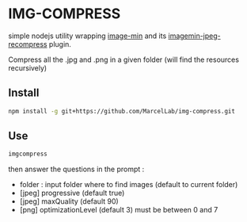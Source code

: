 IMG-COMPRESS
============

simple nodejs utility wrapping [image-min](https://www.npmjs.org/package/image-min) and its [imagemin-jpeg-recompress](https://www.npmjs.org/package/imagemin-jpeg-recompress) plugin.

Compress all the .jpg and .png in a given folder (will find the resources recursively)

Install
-------

```bash
npm install -g git+https://github.com/MarcelLab/img-compress.git
```

Use
---

```bash
imgcompress
```

then answer the questions in the prompt :

-   folder : input folder where to find images (default to current folder)
-   [jpeg] progressive (default true)
-   [jpeg] maxQuality (default 90)
-   [png]  optimizationLevel (default 3) must be between 0 and 7
